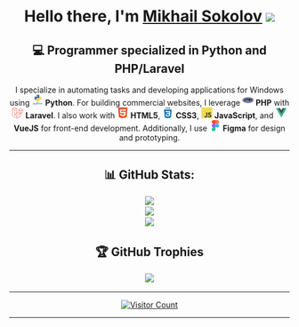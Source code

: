 <div>
  <h1 align="center">
    Hello there, I'm <a href="" target="_blank">Mikhail Sokolov</a>
    <img src="https://github.com/blackcater/blackcater/raw/main/images/Hi.gif" height="32"/>
  </h1>

  <h2 align="center">
    💻 Programmer specialized in Python and PHP/Laravel
  </h2>

  <p align="center">
    I specialize in automating tasks and developing applications for Windows using <img src="https://github.com/devicons/devicon/blob/master/icons/python/python-original-wordmark.svg" title="Python" alt="Python" width="20" height="20"/> <strong>Python</strong>. For building commercial websites, I leverage <img src="https://github.com/devicons/devicon/blob/master/icons/php/php-original.svg" title="PHP" alt="PHP" width="20" height="20"/> <strong>PHP</strong> with <img src="https://github.com/devicons/devicon/blob/master/icons/laravel/laravel-original.svg" title="Laravel" alt="Laravel" width="20" height="20"/> <strong>Laravel</strong>. I also work with <img src="https://github.com/devicons/devicon/blob/master/icons/html5/html5-original.svg" title="HTML5" alt="HTML" width="20" height="20"/> <strong>HTML5</strong>, <img src="https://github.com/devicons/devicon/blob/master/icons/css3/css3-plain-wordmark.svg" title="CSS3" alt="CSS" width="20" height="20"/> <strong>CSS3</strong>, <img src="https://github.com/devicons/devicon/blob/master/icons/javascript/javascript-original.svg" title="JavaScript" alt="JavaScript" width="20" height="20"/> <strong>JavaScript</strong>, and <img src="https://github.com/devicons/devicon/blob/master/icons/vuejs/vuejs-original.svg" title="VueJS" alt="VueJS" width="20" height="20"/> <strong>VueJS</strong> for front-end development. Additionally, I use <img src="https://github.com/devicons/devicon/blob/master/icons/figma/figma-original.svg" title="Figma" alt="Figma" width="20" height="20"/> <strong>Figma</strong> for design and prototyping.
  </p>
</div>

<hr>

<h2 align="center">📊 GitHub Stats:</h2>
<p align="center">
  <img src="https://github-readme-stats.vercel.app/api?username=king-tri-ton&theme=dark&hide_border=true&include_all_commits=false&count_private=false&title_color=D10000&text_color=D10000&icon_color=D10000&locale=ru&show_icons=true" width="400"/><br/>
  <img src="https://github-readme-streak-stats.herokuapp.com/?user=king-tri-ton&theme=dark&hide_border=true&locale=ru&dates=D10000&sideNums=D10000&currStreakLabel=D10000&fire=D10000&ring=D10000" width="400"/><br/>
  <img src="https://github-readme-stats.vercel.app/api/top-langs/?username=king-tri-ton&theme=dark&hide_border=true&title_color=D10000&text_color=D10000&locale=ru&layout=compact&card_width=390" width="400"/>
</p>

<h2 align="center">🏆 GitHub Trophies</h2>
<p align="center">
  <img src="https://github-trophies.vercel.app/?username=king-tri-ton&theme=dark&no-frame=true&no-bg=false&margin-w=4" width="400"/>
</p>

<hr>
<p align="center">
  <a href="https://visitcount.itsvg.in">
    <img src="https://visitcount.itsvg.in/api?id=king-tri-ton&icon=9&color=9" alt="Visitor Count"/>
  </a>
</p>
<hr>
